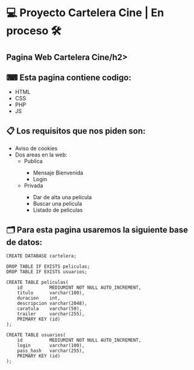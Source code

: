 
<h1>💻 Proyecto Cartelera Cine   |   En proceso 🛠 </h1>
  <h2>Pagina Web Cartelera Cine/h2>
   <h2>⌨ Esta pagina contiene codigo:</h2>
      <ul>
  <li>HTML</li>
  <li>CSS</li>
  <li>PHP</li>
  <li>JS</li>
      </ul>
  
  <h2>📋 Los requisitos que nos piden son: </h2>
  
  <ul>
    <li>Aviso de cookies</li>
   <li>Dos areas en la web:
  	<ul>
  		<li>Publica</li>
  		  <ul>
        <li>Mensaje Bienvenida</li>
          <li>Login</li>
  	    </ul>
      <li>Privada</li>
        <ul>
          <li>Dar de alta una película</li>
          <li>Buscar una pelicula</li>
          <li>Listado de peliculas</li>
  	    </ul>
  	</ul>
  </li>
  </ul>

   <h2>🗂 Para esta pagina usaremos la siguiente base de datos:</h2>

```
CREATE DATABASE cartelera;

DROP TABLE IF EXISTS peliculas;
DROP TABLE IF EXISTS usuarios;

CREATE TABLE peliculas(
    id          MEDIUMINT NOT NULL AUTO_INCREMENT,
    titulo      varchar(100),
    duracion    int,
    descripcion varchar(2048),
    caratula    varchar(50),
    trailer     varchar(255),
    PRIMARY KEY (id)
);

CREATE TABLE usuarios(
    id          MEDIUMINT NOT NULL AUTO_INCREMENT,
    login       varchar(100),
    pass_hash   varchar(255),
    PRIMARY KEY (id)
);
```
